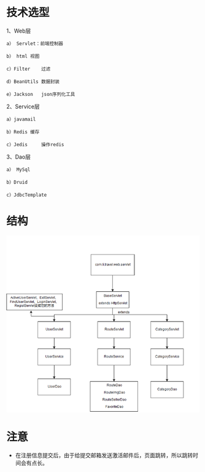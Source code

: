 # 技术选型

1、Web层

	a） Servlet：前端控制器
	
	b） html	视图
	
	c）Filter	过滤
	
	d）BeanUtils	数据封装
	
	e）Jackson	json序列化工具

2、Service层

	a）javamail
	
	b）Redis	缓存
	
	c）Jedis		操作redis

3、Dao层

	a） MySql
	
	b）Druid
	
	c）JdbcTemplate
# 结构

<img src ="./pic/travel.png">

# 注意

* 在注册信息提交后，由于给提交邮箱发送激活邮件后，页面跳转，所以跳转时间会有点长。

  

